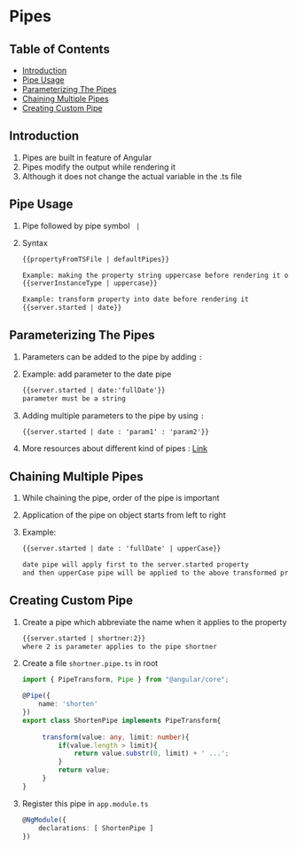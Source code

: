 # Pipes

## Table of Contents  
* [Introduction](#Introduction)<br>
* [Pipe Usage](#Pipe-Usage)<br>
* [Parameterizing The Pipes ](#Parameterizing-The-Pipes)<br>
* [Chaining Multiple Pipes](#Chaining-Multiple-Pipes)<br>
* [Creating Custom Pipe](#Creating-Custom-Pipe)<br>

## Introduction

1. Pipes are built in feature of Angular
2. Pipes modify the output while rendering it
3. Although it does not change the actual variable in the .ts file

## Pipe Usage

1. Pipe followed by pipe symbol ``` |```

2. Syntax

   ~~~html
   {{propertyFromTSFile | defaultPipes}}
   
   Example: making the property string uppercase before rendering it on template
   {{serverInstanceType | uppercase}}
   
   Example: transform property into date before rendering it 
   {{server.started | date}}
   ~~~

## Parameterizing The Pipes 

1. Parameters can be added to the pipe by adding ```:```

2. Example: add parameter to the date pipe

   ~~~html
   {{server.started | date:'fullDate'}}
   parameter must be a string
   ~~~

3. Adding multiple parameters to the pipe by using ```:```

   ~~~html
   {{server.started | date : 'param1' : 'param2'}}
   ~~~

4. More resources about different kind of pipes : [Link](https://angular.io/api?query=pipe)

## Chaining Multiple Pipes

1. While chaining the pipe, order of the pipe is important

2. Application of the pipe on object starts from left to right

3. Example:

   ~~~html
   {{server.started | date : 'fullDate' | upperCase}}
   
   date pipe will apply first to the server.started property
   and then upperCase pipe will be applied to the above transformed proerty
   ~~~

## Creating Custom Pipe

1. Create a pipe which abbreviate the name when it applies to the property

   ~~~html
   {{server.started | shortner:2}}
   where 2 is parameter applies to the pipe shortner
   ~~~

2. Create a file ```shortner.pipe.ts``` in root

   ~~~typescript
   import { PipeTransform, Pipe } from "@angular/core";
   
   @Pipe({
       name: 'shorten'
   })
   export class ShortenPipe implements PipeTransform{
       
   	    transform(value: any, limit: number){
           	if(value.length > limit){
               	return value.substr(0, limit) + ' ...';
           	}
           	return value;
       	}
   }
   ~~~

3. Register this pipe in ```app.module.ts```

   ~~~typescript
   @NgModule({ 
       declarations: [ ShortenPipe ]
   })
   ~~~

   









